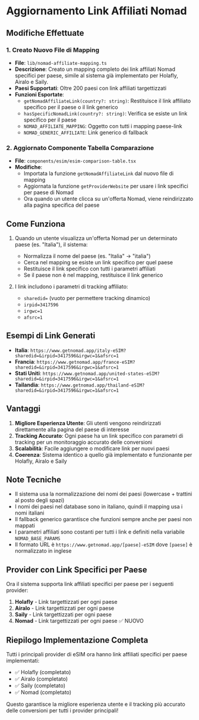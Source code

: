 # Aggiornamento Link Affiliati Nomad

## Modifiche Effettuate

### 1. Creato Nuovo File di Mapping
- **File**: `lib/nomad-affiliate-mapping.ts`
- **Descrizione**: Creato un mapping completo dei link affiliati Nomad specifici per paese, simile al sistema già implementato per Holafly, Airalo e Saily.
- **Paesi Supportati**: Oltre 200 paesi con link affiliati targettizzati
- **Funzioni Esportate**:
  - `getNomadAffiliateLink(country?: string)`: Restituisce il link affiliato specifico per il paese o il link generico
  - `hasSpecificNomadLink(country?: string)`: Verifica se esiste un link specifico per il paese
  - `NOMAD_AFFILIATE_MAPPING`: Oggetto con tutti i mapping paese-link
  - `NOMAD_GENERIC_AFFILIATE`: Link generico di fallback

### 2. Aggiornato Componente Tabella Comparazione
- **File**: `components/esim/esim-comparison-table.tsx`
- **Modifiche**:
  - Importata la funzione `getNomadAffiliateLink` dal nuovo file di mapping
  - Aggiornata la funzione `getProviderWebsite` per usare i link specifici per paese di Nomad
  - Ora quando un utente clicca su un'offerta Nomad, viene reindirizzato alla pagina specifica del paese

## Come Funziona

1. Quando un utente visualizza un'offerta Nomad per un determinato paese (es. "Italia"), il sistema:
   - Normalizza il nome del paese (es. "Italia" → "italia")
   - Cerca nel mapping se esiste un link specifico per quel paese
   - Restituisce il link specifico con tutti i parametri affiliati
   - Se il paese non è nel mapping, restituisce il link generico

2. I link includono i parametri di tracking affiliato:
   - `sharedid=` (vuoto per permettere tracking dinamico)
   - `irpid=3417596`
   - `irgwc=1`
   - `afsrc=1`

## Esempi di Link Generati

- **Italia**: `https://www.getnomad.app/italy-eSIM?sharedid=&irpid=3417596&irgwc=1&afsrc=1`
- **Francia**: `https://www.getnomad.app/france-eSIM?sharedid=&irpid=3417596&irgwc=1&afsrc=1`
- **Stati Uniti**: `https://www.getnomad.app/united-states-eSIM?sharedid=&irpid=3417596&irgwc=1&afsrc=1`
- **Tailandia**: `https://www.getnomad.app/thailand-eSIM?sharedid=&irpid=3417596&irgwc=1&afsrc=1`

## Vantaggi

1. **Migliore Esperienza Utente**: Gli utenti vengono reindirizzati direttamente alla pagina del paese di interesse
2. **Tracking Accurato**: Ogni paese ha un link specifico con parametri di tracking per un monitoraggio accurato delle conversioni
3. **Scalabilità**: Facile aggiungere o modificare link per nuovi paesi
4. **Coerenza**: Sistema identico a quello già implementato e funzionante per Holafly, Airalo e Saily

## Note Tecniche

- Il sistema usa la normalizzazione dei nomi dei paesi (lowercase + trattini al posto degli spazi)
- I nomi dei paesi nel database sono in italiano, quindi il mapping usa i nomi italiani
- Il fallback generico garantisce che funzioni sempre anche per paesi non mappati
- I parametri affiliati sono costanti per tutti i link e definiti nella variabile `NOMAD_BASE_PARAMS`
- Il formato URL è `https://www.getnomad.app/[paese]-eSIM` dove `[paese]` è normalizzato in inglese

## Provider con Link Specifici per Paese

Ora il sistema supporta link affiliati specifici per paese per i seguenti provider:
1. **Holafly** - Link targettizzati per ogni paese
2. **Airalo** - Link targettizzati per ogni paese  
3. **Saily** - Link targettizzati per ogni paese
4. **Nomad** - Link targettizzati per ogni paese ✅ NUOVO

## Riepilogo Implementazione Completa

Tutti i principali provider di eSIM ora hanno link affiliati specifici per paese implementati:
- ✅ Holafly (completato)
- ✅ Airalo (completato)
- ✅ Saily (completato)
- ✅ Nomad (completato)

Questo garantisce la migliore esperienza utente e il tracking più accurato delle conversioni per tutti i provider principali!

